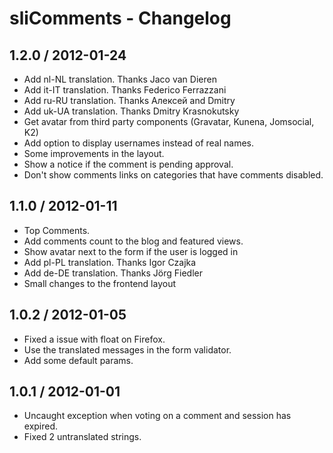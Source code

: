 # sliComments - Changelog #

## 1.2.0 / 2012-01-24 ##

  * Add nl-NL translation. Thanks Jaco van Dieren
  * Add it-IT translation. Thanks Federico Ferrazzani
  * Add ru-RU translation. Thanks Алексей and Dmitry
  * Add uk-UA translation. Thanks Dmitry Krasnokutsky
  * Get avatar from third party components (Gravatar, Kunena, Jomsocial, K2)
  * Add option to display usernames instead of real names.
  * Some improvements in the layout.
  * Show a notice if the comment is pending approval.
  * Don't show comments links on categories that have comments disabled.

## 1.1.0 / 2012-01-11 ##

  * Top Comments.
  * Add comments count to the blog and featured views.
  * Show avatar next to the form if the user is logged in
  * Add pl-PL translation. Thanks Igor Czajka
  * Add de-DE translation. Thanks Jörg Fiedler
  * Small changes to the frontend layout

## 1.0.2 / 2012-01-05 ##

  * Fixed a issue with float on Firefox.
  * Use the translated messages in the form validator.
  * Add some default params.

## 1.0.1 / 2012-01-01 ##

  * Uncaught exception when voting on a comment and session has expired.
  * Fixed 2 untranslated strings.
